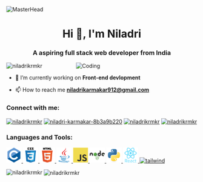 ![MasterHead](https://holopin.me/niladrikrmkr)

<h1 align="center">Hi 👋, I'm Niladri</h1>
<h3 align="center">A aspiring full stack web developer from India</h3>

<img align="right" alt="Coding" width="320" src="https://camo.githubusercontent.com/0eda36005abd9bf7e72584afc2f6ef1e808a357cb65a07fc2fe5036ba5268df7/68747470733a2f2f692e70696e696d672e636f6d2f6f726967696e616c732f65382f66342f35332f65386634353334363961336563393765636433353464663436356437333931332e676966">

<p align="left"> <img src="https://komarev.com/ghpvc/?username=niladrikrmkr&label=Profile%20views&color=0e75b6&style=flat" alt="niladrikrmkr" /> </p>

- 🔭 I’m currently working on **Front-end devlopment**

- 📫 How to reach me **niladrikarmakar912@gmail.com**

<h3 align="left">Connect with me:</h3>
<p align="left">
<a href="https://twitter.com/niladrikrmkr" target="blank"><img align="center" src="https://raw.githubusercontent.com/rahuldkjain/github-profile-readme-generator/master/src/images/icons/Social/twitter.svg" alt="niladrikrmkr" height="30" width="40" /></a>
<a href="https://linkedin.com/in/niladri-karmakar-8b3a9b220" target="blank"><img align="center" src="https://raw.githubusercontent.com/rahuldkjain/github-profile-readme-generator/master/src/images/icons/Social/linked-in-alt.svg" alt="niladri-karmakar-8b3a9b220" height="30" width="40" /></a>
<a href="https://instagram.com/niladrikrmkr" target="blank"><img align="center" src="https://raw.githubusercontent.com/rahuldkjain/github-profile-readme-generator/master/src/images/icons/Social/instagram.svg" alt="niladrikrmkr" height="30" width="40" /></a>
<a href="https://www.codechef.com/users/niladrikrmkr" target="blank"><img align="center" src="https://cdn.jsdelivr.net/npm/simple-icons@3.1.0/icons/codechef.svg" alt="niladrikrmkr" height="30" width="40" /></a>
</p>

<h3 align="left">Languages and Tools:</h3>
<p align="left"> <a href="https://www.cprogramming.com/" target="_blank" rel="noreferrer"> <img src="https://raw.githubusercontent.com/devicons/devicon/master/icons/c/c-original.svg" alt="c" width="40" height="40"/> </a> <a href="https://www.w3schools.com/css/" target="_blank" rel="noreferrer"> <img src="https://raw.githubusercontent.com/devicons/devicon/master/icons/css3/css3-original-wordmark.svg" alt="css3" width="40" height="40"/> </a> <a href="https://www.w3.org/html/" target="_blank" rel="noreferrer"> <img src="https://raw.githubusercontent.com/devicons/devicon/master/icons/html5/html5-original-wordmark.svg" alt="html5" width="40" height="40"/> </a> <a href="https://www.java.com" target="_blank" rel="noreferrer"> <img src="https://raw.githubusercontent.com/devicons/devicon/master/icons/java/java-original.svg" alt="java" width="40" height="40"/> </a> <a href="https://developer.mozilla.org/en-US/docs/Web/JavaScript" target="_blank" rel="noreferrer"> <img src="https://raw.githubusercontent.com/devicons/devicon/master/icons/javascript/javascript-original.svg" alt="javascript" width="40" height="40"/> </a> <a href="https://nodejs.org" target="_blank" rel="noreferrer"> <img src="https://raw.githubusercontent.com/devicons/devicon/master/icons/nodejs/nodejs-original-wordmark.svg" alt="nodejs" width="40" height="40"/> </a> <a href="https://www.python.org" target="_blank" rel="noreferrer"> <img src="https://raw.githubusercontent.com/devicons/devicon/master/icons/python/python-original.svg" alt="python" width="40" height="40"/> </a> <a href="https://reactjs.org/" target="_blank" rel="noreferrer"> <img src="https://raw.githubusercontent.com/devicons/devicon/master/icons/react/react-original-wordmark.svg" alt="react" width="40" height="40"/> </a> <a href="https://tailwindcss.com/" target="_blank" rel="noreferrer"> <img src="https://www.vectorlogo.zone/logos/tailwindcss/tailwindcss-icon.svg" alt="tailwind" width="40" height="40"/> </a> </p>

<p><img align="left" src="https://github-readme-stats.vercel.app/api/top-langs?username=niladrikrmkr&show_icons=true&locale=en&layout=compact" alt="niladrikrmkr" /></p>

<p>&nbsp;<img align="center" src="https://github-readme-stats.vercel.app/api?username=niladrikrmkr&show_icons=true&locale=en" alt="niladrikrmkr" /></p>
